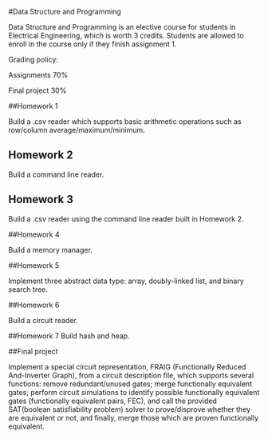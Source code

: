 #Data Structure and Programming

Data Structure and Programming is an elective course for students in Electrical Engineering, which is worth 3 credits. Students are allowed to enroll in the course only if they finish assignment 1.

Grading policy:

Assignments   70%

Final project 30%

##Homework 1

Build a .csv reader which supports basic arithmetic operations such as row/column average/maximum/minimum.

## Homework 2

Build a command line reader.

## Homework 3

Build a .csv reader using the command line reader built in Homework 2.

##Homework 4

Build a memory manager.

##Homework 5

Implement three abstract data type: array, doubly-linked list, and binary search tree.

##Homework 6

Build a circuit reader.

##Homework 7
Build hash and heap.

##Final project

Implement a special circuit representation, FRAIG (Functionally Reduced And-Inverter Graph), from a circuit description file, which supports several functions: remove redundant/unused gates; merge functionally equivalent gates; perform circuit simulations to identify possible functionally equivalent gates (functionally equivalent pairs, FEC), and call the provided SAT(boolean satisfiability problem) solver to prove/disprove whether they are equivalent or not, and finally, merge those which are proven functionally equivalent.
